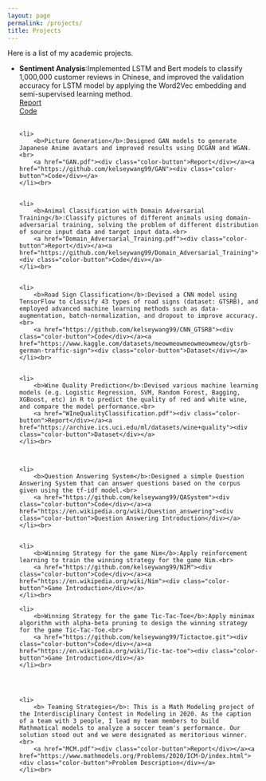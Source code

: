 ```yaml
---
layout: page
permalink: /projects/
title: Projects
---
```


Here is a list of my academic projects.

<ul>
	<li>
		<b>Sentiment Analysis</b>:Implemented LSTM and Bert models to classify 1,000,000 customer reviews in Chinese, and improved the validation accuracy for LSTM model by applying the Word2Vec embedding and semi-supervised learning method.<br> 
		<a href="Sentiment_Analysis.pdf"><div class="color-button">Report</div></a><a href="https://github.com/kelseywang99/Sentiment_Analysis"><div class="color-button">Code</div></a>
	</li><br>
	
	
	<li>
		<b>Picture Generation</b>:Designed GAN models to generate Japanese Anime avatars and improved results using DCGAN and WGAN.<br> 
		<a href="GAN.pdf"><div class="color-button">Report</div></a><a href="https://github.com/kelseywang99/GAN"><div class="color-button">Code</div></a>
	</li><br>

	
	<li>
		<b>Animal Classification with Domain Adversarial Training</b>:Classify pictures of different animals using domain-adversarial training, solving the problem of different distribution of source input data and target input data.<br> 
		<a href="Domain_Adversarial_Training.pdf"><div class="color-button">Report</div></a><a href="https://github.com/kelseywang99/Domain_Adversarial_Training"><div class="color-button">Code</div></a>
	</li><br>		
	
	
	<li>
		<b>Road Sign Classification</b>:Devised a CNN model using TensorFlow to classify 43 types of road signs (dataset: GTSRB), and employed advanced machine learning methods such as data-augmentation, batch-normalization, and dropout to improve accuracy.<br> 
		<a href="https://github.com/kelseywang99/CNN_GTSRB"><div class="color-button">Code</div></a><a href="https://www.kaggle.com/datasets/meowmeowmeowmeowmeow/gtsrb-german-traffic-sign"><div class="color-button">Dataset</div></a>
	</li><br>		
	
	
	<li>
		<b>Wine Quality Prediction</b>:Devised various machine learning models (e.g. Logistic Regression, SVM, Random Forest, Bagging, XGBoost, etc) in R to predict the quality of red and white wine, and compare the model performance.<br> 
		<a href="WIneQualityClassification.pdf"><div class="color-button">Report</div></a><a href="https://archive.ics.uci.edu/ml/datasets/wine+quality"><div class="color-button">Dataset</div></a>
	</li><br>		



	<li>
		<b>Question Answering System</b>:Designed a simple Question Answering System that can answer questions based on the corpus given using the tf-idf model.<br> 
		<a href="https://github.com/kelseywang99/QASystem"><div class="color-button">Code</div></a><a href="https://en.wikipedia.org/wiki/Question_answering"><div class="color-button">Question Answering Introduction</div></a>
	</li><br>	
	

	<li>
		<b>Winning Strategy for the game Nim</b>:Apply reinforcement learning to train the winning strategy for the game Nim.<br> 
		<a href="https://github.com/kelseywang99/NIM"><div class="color-button">Code</div></a><a href="https://en.wikipedia.org/wiki/Nim"><div class="color-button">Game Introduction</div></a>
	</li><br>	
	
	<li>
		<b>Winning Strategy for the game Tic-Tac-Toe</b>:Apply minimax algorithm with alpha-beta pruning to design the winning strategy for the game Tic-Tac-Toe.<br> 
		<a href="https://github.com/kelseywang99/Tictactoe.git"><div class="color-button">Code</div></a><a href="https://en.wikipedia.org/wiki/Tic-tac-toe"><div class="color-button">Game Introduction</div></a>
	</li><br>	
	
	
	
	
	<li>
		<b> Teaming Strategies</b>: This is a Math Modeling project of the Interdisciplinary Contest in Modeling in 2020. As the caption of a team with 3 people, I lead my team members to build Mathmatical models to analyze a soccer team's performance. Our solution stood out and we were designated as meritorious winner.<br> 
		<a href="MCM.pdf"><div class="color-button">Report</div></a><a href="https://www.mathmodels.org/Problems/2020/ICM-D/index.html"><div class="color-button">Problem Description</div></a>
	</li><br>

</ul>